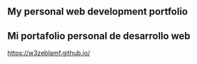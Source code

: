 ## My personal web development portfolio

## Mi portafolio personal de desarrollo web



https://w3zeblamf.github.io/

